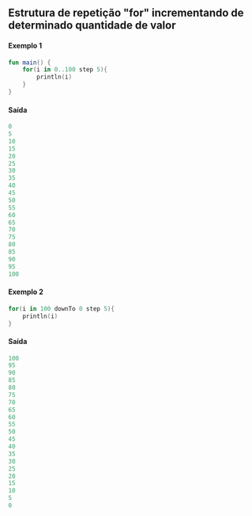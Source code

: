 
## Estrutura de repetição "for" incrementando de determinado quantidade de valor


#### Exemplo 1

```kotlin
fun main() {
    for(i in 0..100 step 5){
        println(i)
    }
}
```

#### Saída
```kotlin
0
5
10
15
20
25
30
35
40
45
50
55
60
65
70
75
80
85
90
95
100
```

#### Exemplo 2

```kotlin
for(i in 100 downTo 0 step 5){
    println(i)
}
```

#### Saída
```kotlin
100
95
90
85
80
75
70
65
60
55
50
45
40
35
30
25
20
15
10
5
0
```